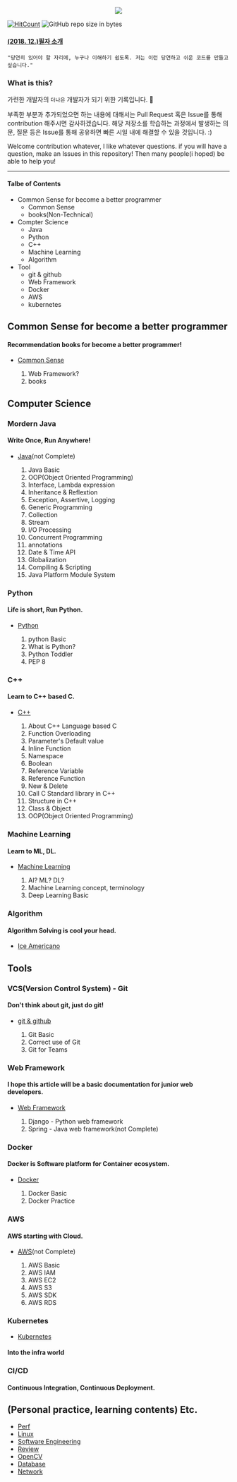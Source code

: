 
<div align=center>

![](/assets/training_main.png)

</div>

[![HitCount](http://hits.dwyl.io/rjs1197/training.svg)](http://hits.dwyl.io/rjs1197/training) 
![GitHub repo size in bytes](https://img.shields.io/github/repo-size/badges/shields.svg)  
  

#### [(2018. 12.)필자 소개](/resume/README.md)  

```
"당연히 있어야 할 자리에, 누구나 이해하기 쉽도록. 저는 이런 당연하고 쉬운 코드를 만들고 싶습니다."  
```

### What is this?  

가련한 개발자의 `더나은` 개발자가 되기 위한 기록입니다. :pray:  

부족한 부분과 추가되었으면 하는 내용에 대해서는 Pull Request 혹은 Issue를 통해 contribution 해주시면 감사하겠습니다. 해당 저장소를 학습하는 과정에서 발생하는 의문, 질문 등은 Issue를 통해 공유하면 빠른 시일 내에 해결할 수 있을 것입니다. :)

Welcome contribution whatever, I like whatever questions. if you will have a question, make an Issues in this repository! Then many people(i hoped) be able to help you!     

---

#### Talbe of Contents 

- Common Sense for become a better programmer
	- Common Sense  
	- books(Non-Technical)  
- Compter Science  
	- Java  
	- Python  
	- C++  
	- Machine Learning  
	- Algorithm  
- Tool 
	- git & github  
	- Web Framework  
	- Docker  
	- AWS  
	- kubernetes  

## Common Sense for become a better programmer

#### Recommendation books for become a better programmer!

- [Common Sense](/commonsense/README.md)

	1. Web Framework?  
	2. books  

## Computer Science  

### Mordern Java  

#### Write Once, Run Anywhere!  

- [Java](/java/README.md)(not Complete)  

	1. Java Basic  
	2. OOP(Object Oriented Programming)  
	3. Interface, Lambda expression  
	4. Inheritance & Reflextion  
	5. Exception, Assertive, Logging  
	6. Generic Programming  
	7. Collection  
	8. Stream  
	9. I/O Processing  
	10. Concurrent Programming  
	11. annotations  
	12. Date & Time API  
	13. Globalization  
	14. Compiling & Scripting  
	15. Java Platform Module System  

### Python  

#### Life is short, Run Python.  

- [Python](/python/README.md)  

	1. python Basic  
	2. What is Python?  
	3. Python Toddler  
	4. PEP 8  

### C++  

#### Learn to C++ based C.  

- [C++](/c++/README.md)  

	1. About C++ Language based C  
	2. Function Overloading  
	3. Parameter's Default value  
	4. Inline Function  
	5. Namespace  
	6. Boolean  
	7. Reference Variable  
	8. Reference Function  
	9. New & Delete  
	10. Call C Standard library in C++  
	11. Structure in C++  
	12. Class & Object  
	13. OOP(Object Oriented Programming)  

### Machine Learning  

#### Learn to ML, DL.  

- [Machine Learning](/machine_learning/README.md)  

	1. AI? ML? DL?  
	2. Machine Learning concept, terminology  
	3. Deep Learning Basic  

### Algorithm  

#### Algorithm Solving is cool your head.  

- [Ice Americano](https://github.com/rjs1197/iceamericano)  

## Tools  

### VCS(Version Control System) - Git  

#### Don't think about git, just do git!  

- [git & github](/git/README.md)  
	
	1. Git Basic  
	2. Correct use of Git  
	3. Git for Teams  

### Web Framework  

#### I hope this article will be a basic documentation for junior web developers.  

- [Web Framework](/web/README.md)  
	
	1. Django - Python web framework  
	2. Spring - Java web framework(not Complete)  

### Docker  

#### Docker is Software platform for Container ecosystem.  

- [Docker](/docker/README.md)  
	
	1. Docker Basic  
	2. Docker Practice  

### AWS  

#### AWS starting with Cloud.  

- [AWS](/aws/README.md)(not Complete)  

	1. AWS Basic  
	2. AWS IAM  
	3. AWS EC2  
	4. AWS S3  
	5. AWS SDK  
	6. AWS RDS  

### Kubernetes  

- [Kubernetes](/kubernetes/README.md)  

#### Into the infra world  

### CI/CD  

#### Continuous Integration, Continuous Deployment.  

## (Personal practice, learning contents) Etc.  

- [Perf](/perf/README.md)  
- [Linux](/linux/README.md)  
- [Software Engineering](/softwareengineering/README.md)  
- [Review](/review/README.md)  
- [OpenCV](/opencv/README.md)  
- [Database](/database/README.md)  
- [Network](/network/README.md)  
